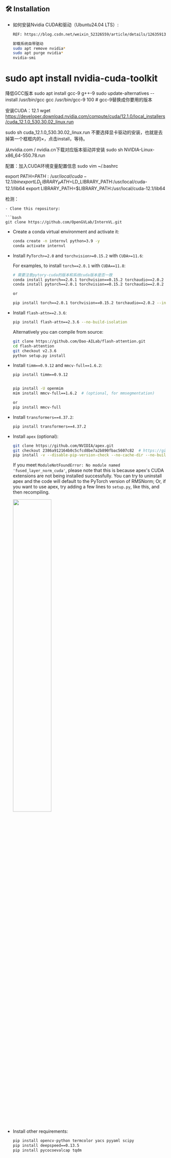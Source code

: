 ## 🛠️ Installation

- 如何安装Nvidia CUDA和驱动（Ubuntu24.04 LTS）:
  ```bash
  REF: https://blog.csdn.net/weixin_52326559/article/details/126359130
  
  卸载系统自带驱动
  sudo apt remove nvidia*
  sudo apt purge nvidia*
  nvidia-smi

 # sudo apt install nvidia-cuda-toolkit

  降低GCC版本
  sudo apt install gcc-9 g++-9
  sudo update-alternatives --install /usr/bin/gcc gcc /usr/bin/gcc-9 100 # gcc-9替换成你要用的版本

  安装CUDA：12.1
  wget https://developer.download.nvidia.com/compute/cuda/12.1.0/local_installers/cuda_12.1.0_530.30.02_linux.run
  
  sudo sh cuda_12.1.0_530.30.02_linux.run
  不要选择显卡驱动的安装，也就是去掉第一个框框内的×，点击install，等待。

  从nvidia.com / nvidia.cn下载对应版本驱动并安装
  sudo sh NVIDIA-Linux-x86_64-550.78.run


  配置：加入CUDA环境变量配置信息
  sudo vim ~/.bashrc

  export PATH=$PATH:/usr/local/cuda-12.1/bin
  export LD_LIBRARY_PATH=$LD_LIBRARY_PATH:/usr/local/cuda-12.1/lib64
  export LIBRARY_PATH=$LIBRARY_PATH:/usr/local/cuda-12.1/lib64


  检测：
  
  ```
- Clone this repository:

  ```bash
  git clone https://github.com/OpenGVLab/InternVL.git
  ```

- Create a conda virtual environment and activate it:

  ```bash
  conda create -n internvl python=3.9 -y
  conda activate internvl
  ```

- Install `PyTorch>=2.0` and `torchvision>=0.15.2` with `CUDA>=11.6`:

  For examples, to install `torch==2.0.1` with `CUDA==11.8`:

  ```bash
  # 需要注意pytory-cuda的版本和系统cuda版本是否一致
  conda install pytorch==2.0.1 torchvision==0.15.2 torchaudio==2.0.2 pytorch-cuda=11.8 -c pytorch -c nvidia
  conda install pytorch==2.0.1 torchvision==0.15.2 torchaudio==2.0.2 pytorch-cuda=12.1 -c pytorch -c nvidia

  or
  
  pip install torch==2.0.1 torchvision==0.15.2 torchaudio==2.0.2 --index-url https://download.pytorch.org/whl/cu118
  ```

- Install `flash-attn==2.3.6`:

  ```bash
  pip install flash-attn==2.3.6 --no-build-isolation
  ```

  Alternatively you can compile from source:

  ```bash
  git clone https://github.com/Dao-AILab/flash-attention.git
  cd flash-attention
  git checkout v2.3.6
  python setup.py install
  ```

- Install `timm==0.9.12` and `mmcv-full==1.6.2`:

  ```bash
  pip install timm==0.9.12


  pip install -U openmim
  mim install mmcv-full==1.6.2  # (optional, for mmsegmentation)

  or
  pip install mmcv-full

  ```

- Install `transformers==4.37.2`:

  ```bash
  pip install transformers==4.37.2
  ```

- Install `apex` (optional):

  ```bash
  git clone https://github.com/NVIDIA/apex.git
  git checkout 2386a912164b0c5cfcd8be7a2b890fbac5607c82  # https://github.com/NVIDIA/apex/issues/1735
  pip install -v --disable-pip-version-check --no-cache-dir --no-build-isolation --config-settings "--build-option=--cpp_ext" --config-settings "--build-option=--cuda_ext" ./
  ```

  If you meet `ModuleNotFoundError: No module named 'fused_layer_norm_cuda'`, please note that this is because apex's CUDA extensions are not being installed successfully. You can try to uninstall apex and the code will default to the PyTorch version of RMSNorm; Or, if you want to use apex, try adding a few lines to `setup.py`, like this, and then recompiling.

  <img src=https://github.com/OpenGVLab/InternVL/assets/23737120/c04a989c-8024-49fa-b62c-2da623e63729 width=50%>

- Install other requirements:

  ```bash
  pip install opencv-python termcolor yacs pyyaml scipy
  pip install deepspeed==0.13.5
  pip install pycocoevalcap tqdm
  ```
